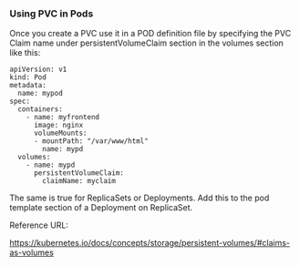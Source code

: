 ### Using PVC in Pods


Once you create a PVC use it in a POD definition file by specifying the PVC Claim name under persistentVolumeClaim section in the volumes section like this:

 

    apiVersion: v1
    kind: Pod
    metadata:
      name: mypod
    spec:
      containers:
        - name: myfrontend
          image: nginx
          volumeMounts:
          - mountPath: "/var/www/html"
            name: mypd
      volumes:
        - name: mypd
          persistentVolumeClaim:
            claimName: myclaim
 

The same is true for ReplicaSets or Deployments. Add this to the pod template section of a Deployment on ReplicaSet.

 

Reference URL: 

https://kubernetes.io/docs/concepts/storage/persistent-volumes/#claims-as-volumes
